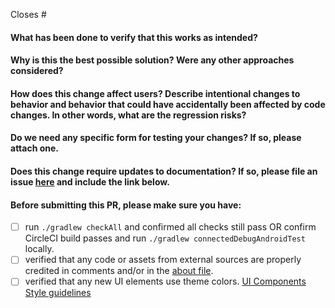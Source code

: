 Closes #

<!-- 
Thank you for contributing to ODK Collect!

Before sending this PR, please read
https://github.com/getodk/collect/blob/master/CONTRIBUTING.md
-->

#### What has been done to verify that this works as intended?

#### Why is this the best possible solution? Were any other approaches considered?

#### How does this change affect users? Describe intentional changes to behavior and behavior that could have accidentally been affected by code changes. In other words, what are the regression risks?

#### Do we need any specific form for testing your changes? If so, please attach one.

#### Does this change require updates to documentation? If so, please file an issue [here]( https://github.com/getodk/docs/issues/new) and include the link below.

#### Before submitting this PR, please make sure you have:
- [ ] run `./gradlew checkAll` and confirmed all checks still pass OR confirm CircleCI build passes and run `./gradlew connectedDebugAndroidTest` locally.
- [ ] verified that any code or assets from external sources are properly credited in comments and/or in the [about file](https://github.com/getodk/collect/blob/master/collect_app/src/main/assets/open_source_licenses.html).
- [ ] verified that any new UI elements use theme colors. [UI Components Style guidelines](https://github.com/getodk/collect/blob/master/CONTRIBUTING.md#ui-components-style-guidelines)